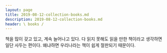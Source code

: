 ```yaml
---
layout: page
title: 2019-08-12-collection-books.md
description: 2019-08-12-collection-books.md
header: \ books /
---
```


책을 많이 갖고 있고, 계속 늘어나고 있다. 다 읽지 못해도 읽을 만한 책이라고 생각하면 일단 사두는 편이다. 왜냐하면 우리나라는 책이 쉽게 절판되기 때문이다.
